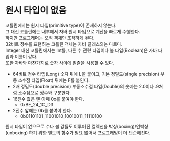 # 원시 타입이 없음
코틀린에서는 원시 타입(primitive type)이 존재하지 않는다.  
그 대신 코틀린에는 내부에서 자바 원시 타입으로 계산을 빠르게 수행한다.  
하지만 프로그래머는 오직 객체만 조작하게 된다.  
32비트 정수를 표현하는 코틀린 객체는 자바 클래스와는 다르다.  
Integer 대신 코틀린에서는 Int를, 다른 수 관련 타입이나 불 타입(Boolean)은 자바 타입과 이름이 같다.  
또한 자바와 마찬가지로 숫자 사이에 밑줄을 사용할 수 있다.
- 64비트 정수 타입(Long) 숫자 뒤에 L을 붙이고, 기본 정밀도(single precision) 부동 소수점 타입(Float) 뒤에는 F를 붙인다.
- 2배 정밀도(double precision) 부동소수점 타입(Double)의 숫자는 2.0이나 .9처럼 소수점으로 정수와 구분한다.
- 16진수 값은 맨 아페 0x를 붙여야 한다.
    - 0xBE_24_1C_D3
- 2진수 앞에는 0b를 붙여야 한다.
    - 0b01101101_11001010_10010011_11110100

원시 타입이 없으므로 수나 불 값들도 이루어진 컬렉션을 박싱(boxing)/언박싱(unboxing) 하기 위한 별도의 함수가 필요 없어서 프로그래밍이 더 단순해진다.